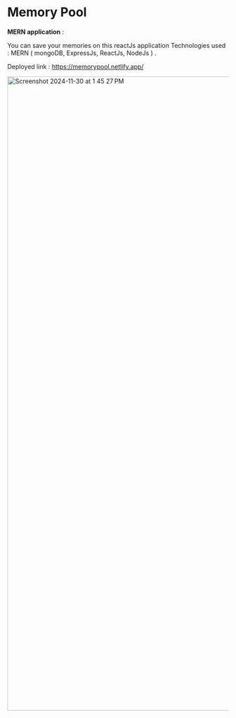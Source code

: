 # Memory Pool

**MERN application** :

You can save your memories on this reactJs application
Technologies used : MERN ( mongoDB, ExpressJs, ReactJs, NodeJs ) .

Deployed link : https://memorypool.netlify.app/


<img width="1440" alt="Screenshot 2024-11-30 at 1 45 27 PM" src="https://github.com/user-attachments/assets/e1ed0e15-e478-4c2d-8f93-238ce8885c99">
